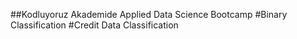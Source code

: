 ##Kodluyoruz Akademide Applied Data Science Bootcamp 
#Binary Classification
#Credit Data Classification
